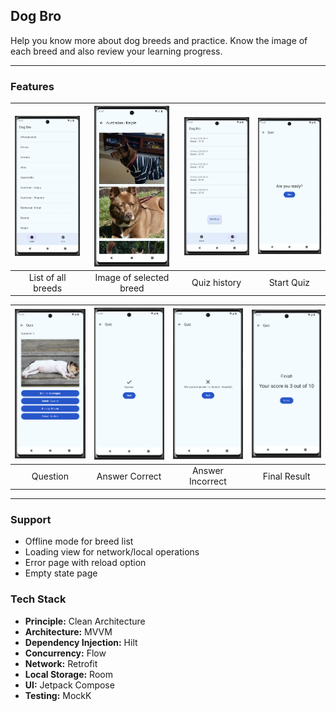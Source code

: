 ## Dog Bro

Help you know more about dog breeds and practice. Know the image of each breed and also review your learning progress.

---

### Features

| <img src="doc/1.png" width="120"/> | <img src="doc/2.png" width="120"/> | <img src="doc/3.png" width="120"/> | <img src="doc/4.png" width="120"/> |
|:------------------------:|:--------------------------:|:--------------------------:|:------------------------:|
| List of all breeds       | Image of selected breed    | Quiz history               | Start Quiz               |

| <img src="doc/5.png" width="120"/> | <img src="doc/7.png" width="120"/> | <img src="doc/6.png" width="120"/> | <img src="doc/8.png" width="120"/> |
|:------------------------:|:--------------------------:|:--------------------------:|:------------------------:|
| Question                 | Answer Correct             | Answer Incorrect           | Final Result             |

---

### Support
- Offline mode for breed list
- Loading view for network/local operations
- Error page with reload option
- Empty state page

### Tech Stack
- **Principle:** Clean Architecture
- **Architecture:** MVVM
- **Dependency Injection:** Hilt
- **Concurrency:** Flow
- **Network:** Retrofit
- **Local Storage:** Room
- **UI:** Jetpack Compose
- **Testing:** MockK